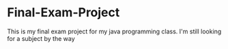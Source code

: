 # Final-Exam-Project
This is my final exam project for my java programming class. I'm still looking for a subject by the way
